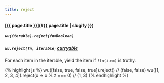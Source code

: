 ```yaml
---
title: reject
---
```

#### [{{ page.title }}](#{{ page.title | slugify }})

##### `wu(iterable).reject(fn=Boolean)`

##### `wu.reject(fn, iterable)` *[curryable](#curryable)*

For each item in the iterable, yield the item if `!fn(item)` is truthy.

{% highlight js %}
wu([false, true, false, true]).reject()
// (false, false)
wu([1, 2, 3, 4]).reject(x => x % 2 === 0)
// (1, 3)
{% endhighlight %}

